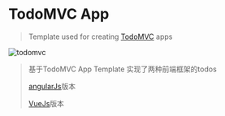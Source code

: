 # TodoMVC App

> Template used for creating [TodoMVC](http://todomvc.com) apps

![todomvc](https://xiong34664.github.io/todomvc/todos.png)



> 基于TodoMVC App Template 实现了两种前端框架的todos
>
> [angularJs](https://xiong34664.github.io/todomvc/todomvc-app-angularjs)版本
>
> [VueJs](https://xiong34664.github.io/todomvc/todomvc-app-vuejs)版本